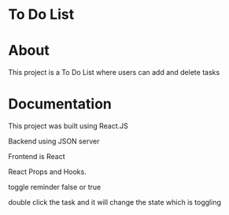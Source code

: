 # To Do List

# About

This project is a To Do List where users can add and delete tasks

# Documentation
This project was built using React.JS 

Backend using JSON server

Frontend is React 

React Props and Hooks.


toggle reminder false or true

double click the task and it will change the state which is toggling
